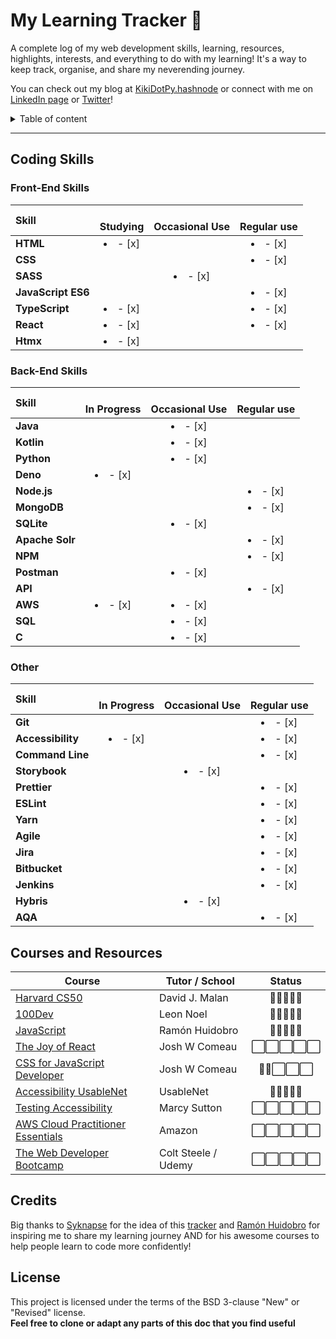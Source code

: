 # My Learning Tracker 🍘
A complete log of my web development skills, learning, resources, highlights, interests, and everything to do with my learning! 
It's a way to keep track, organise, and share my neverending journey.

You can check out my blog at [KikiDotPy.hashnode](https://kikidotpy.hashnode.dev) or connect with me on [LinkedIn page](https://www.linkedin.com/in/chiara-disano/) or [Twitter](https://twitter.com/KikiDotPy)!

<details>
<summary>Table of content</summary>

## Table of Content
- [Front-End Skills](https://github.com/KikiDotPy/wrappy-learning/blob/main/README.md#front-end-skills)
- [Back-End Skills](https://github.com/KikiDotPy/wrappy-learning/blob/main/README.md#back-end-skills)
- [Courses and Resources](https://github.com/KikiDotPy/wrappy-learning/blob/main/README.md#courses-and-resources)
- [Credits](https://github.com/KikiDotPy/wrappy-learning/blob/main/README.md#credits)
- [License](https://github.com/KikiDotPy/wrappy-learning/blob/main/README.md#license)

</details>

---

## Coding Skills
  ### Front-End Skills
  

  |               Skill              | <br>Studying | <br>Occasional Use    | <br>Regular use |
  |:-------------------------------- |:-----------------:|:----------------------:|:----------------:|
  |**HTML**                        | <li>- [x] </li>     |                          | <li>- [x] </li>    |
  |**CSS**                         |                     |                          | <li>- [x] </li>    |
  |**SASS**                        |                     | <li>- [x] </li>          |                    |
  |**JavaScript ES6**              |                     |                          | <li>- [x] </li>    |
  |**TypeScript**                  | <li>- [x] </li>     |                          | <li>- [x] </li>    |
  |**React**                       | <li>- [x] </li>     |                          | <li>- [x] </li>    |
  |**Htmx**                        | <li>- [x] </li>     |                          |                    |
  
  ### Back-End Skills

  |               Skill              | <br>In Progress | <br>Occasional Use    | <br>Regular use |
  |:-------------------------------- |:-----------------:|:----------------------:|:----------------:|
  |**Java**                              |                   | <li>- [x] </li>        |                  |
  |**Kotlin**                            |                   | <li>- [x] </li>        |                  |
  |**Python**                            |                   | <li>- [x] </li>        |                  |
  |**Deno**                              | <li>- [x] </li>   |                        |                  |
  |**Node.js**                           |                   |                        | <li>- [x] </li>  |
  |**MongoDB**                           |                   |                        | <li>- [x] </li>  |
  |**SQLite**                            |                   | <li>- [x] </li>        |                  |
  |**Apache Solr**                       |                   |                        | <li>- [x] </li>  |
  |**NPM**                               |                   |                        | <li>- [x] </li>  |
  |**Postman**                           |                   | <li>- [x] </li>        |                  |
  |**API**                               |                   |                        | <li>- [x] </li>  |
  |**AWS**                               | <li>- [x] </li>   | <li>- [x] </li>        |                  |  
  |**SQL**                               |                   | <li>- [x] </li>        |                  |
  |**C**                                 |                   | <li>- [x] </li>        |                  |
    
  ### Other

  |               Skill              | <br>In Progress | <br>Occasional Use    | <br>Regular use |
  |:-------------------------------- |:-----------------:|:----------------------:|:----------------:|
  |**Git**                           |                   |                        | <li>- [x] </li>  |
  |**Accessibility**                 | <li>- [x] </li>   |                        | <li>- [x] </li>  |
  |**Command Line**                  |                   |                        | <li>- [x] </li>  |
  |**Storybook**                     |                   | <li>- [x] </li>        |                  |
  |**Prettier**                      |                   |                        | <li>- [x] </li>  |
  |**ESLint**                        |                   |                        | <li>- [x] </li>  |  
  |**Yarn**                          |                   |                        | <li>- [x] </li>  | 
  |**Agile**                         |                   |                        | <li>- [x] </li>  |
  |**Jira**                          |                   |                        | <li>- [x] </li>  |
  |**Bitbucket**                     |                   |                        | <li>- [x] </li>  |
  |**Jenkins**                       |                   |                        | <li>- [x] </li>  |
  |**Hybris**                        |                   |  <li>- [x] </li>       |                  |
  |**AQA**                           |                   |                        | <li>- [x] </li>  |
 
## Courses and Resources
| Course | Tutor / School | Status |  
|--------|----------------|:--------:|
|[Harvard CS50](https://cs50.harvard.edu/x/2023/)| David J. Malan | 🔳🔳🔳🔳🔳 |
|[100Dev](https://leonnoel.com/100devs/)| Leon Noel | 🔳🔳🔳🔳🔳 |
|[JavaScript](https://www.classcentral.com/cohorts/js-bootcamp-spring-2022)| Ramón Huidobro | 🔳🔳🔳🔳🔳 |
|[The Joy of React](https://www.joyofreact.com/)| Josh W Comeau | ⬜️⬜️⬜️⬜️⬜ |
|[CSS for JavaScript Developer](https://css-for-js.dev/)| Josh W Comeau | 🔳🔳⬜⬜⬜ |
|[Accessibility UsableNet]()| UsableNet | 🔳🔳🔳🔳🔳 |
|[Testing Accessibility](https://testingaccessibility.com/)| Marcy Sutton | ⬜️⬜️⬜️⬜️⬜ |
|[AWS Cloud Practitioner Essentials](https://www.aws.training/SessionSearch?pageNumber=1&courseId=17675)| Amazon | ⬜️⬜️⬜️⬜️⬜ |
|[The Web Developer Bootcamp](https://www.udemy.com/course/the-web-developer-bootcamp "The Web Developers Bootcamp")|Colt Steele / Udemy|⬜️⬜️⬜️⬜️⬜ |

## Credits
Big thanks to [Syknapse](https://github.com/Syknapse) for the idea of this [tracker](https://github.com/Syknapse/My-Learning-Tracker-first-ten-months) and [Ramón Huidobro](https://twitter.com/hola_soy_milk) for inspiring me to share my learning journey AND for his awesome courses to help people learn to code more confidently!

## License
This project is licensed under the terms of the BSD 3-clause "New" or "Revised" license.<br>
**Feel free to clone or adapt any parts of this doc that you find useful**

